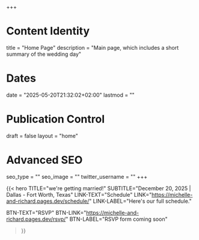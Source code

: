 +++
# Content Identity
title = "Home Page"
description = "Main page, which includes a short summary of the wedding day"

# Dates
date = "2025-05-20T21:32:02+02:00"
lastmod = ""

# Publication Control
draft = false
layout = "home"

# Advanced SEO
seo_type = ""
seo_image = ""
twitter_username = ""
+++

<!-- This is a "status card"
{{< status_card TITLE="Just Shortcodes" TYPE="info" >}}

Rearrange your webpages as you see fit for your needs. 
Other than your text in Alpha everything else is **shortcodes**!

{{< /status_card >}}
-->

{{< hero 
  TITLE="we're getting married!" 
  SUBTITLE="December 20, 2025 | Dallas - Fort Worth, Texas" 
  LINK-TEXT="Schedule" 
  LINK="https://michelle-and-richard.pages.dev/schedule/" 
  LINK-LABEL="Here's our full schedule." 

  BTN-TEXT="RSVP" 
  BTN-LINK="https://michelle-and-richard.pages.dev/rsvp/" 
  BTN-LABEL="RSVP form coming soon" 
>}}

<!-- 
LINK-TEXT="Browse the GitHub Repo" 
  LINK="https://github.com/oxypteros/alpha/" 
  LINK-LABEL="Visit the official Alpha repository" 
-->

<!--
{{< featured STYLE="banner">}}

{{< text_snippet TITLE="Your text come first" >}}

Alpha puts your words first by minimizing interface *distractions* (UI) enhancing the *User Experience* (UX) for **readers** and the creative experience for you, the **writer**. 

{{< /text_snippet >}}

{{< recommended TITLE="Recommended Posts" LIMIT="4" >}}
-->
